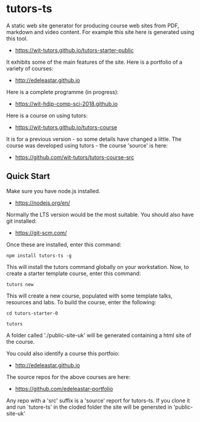 tutors-ts
=====

A static web site generator for producing course web sites from PDF, markdown and video content. For example this site here is generated using this tool.
 - <https://wit-tutors.github.io/tutors-starter-public>
 
It exhibits some of the main features of the site. Here is a portfolio of a variety of courses:
- <http://edeleastar.github.io>

Here is a complete programme (in progress):

- <https://wit-hdip-comp-sci-2018.github.io>

Here is a course on using tutors:

- <https://wit-tutors.github.io/tutors-course>

It is for a previous version - so some details have changed a little. The course was developed using tutors - the course 'source' is here:

- <https://github.com/wit-tutors/tutors-course-src>

## Quick Start

Make sure you have node.js installed. 

- <https://nodejs.org/en/>

Normally the LTS version would be the most suitable. You should also have git installed:

- <https://git-scm.com/>

Once these are installed, enter this command:

~~~
npm install tutors-ts -g
~~~

This will install the tutors command globally on your workstation. Now, to create a starter template course, enter this command:

~~~
tutors new
~~~

This will create a new course, populated with some template talks, resources and labs. To build the course, enter the following:

~~~
cd tutors-starter-0

tutors
~~~

A folder called './public-site-uk' will be generated containing a html site of the course.

You could also identify a course this portfoio:

- <http://edeleastar.github.io>

The source repos for the above courses are here:

- <https://github.com/edeleastar-portfolio>

Any repo with a 'src' suffix is a 'source' report for tutors-ts. If you clone it and run `tutore-ts' in the cloded folder the site will be genersted in 'public-site-uk'